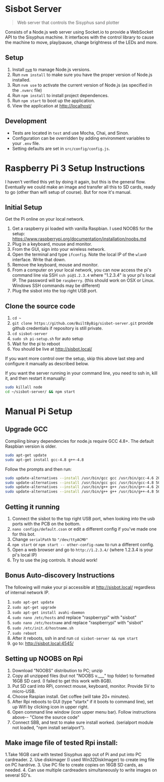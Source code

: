# Sisbot Server

> Web server that controls the Sisyphus sand plotter

Consists of a Node.js web server using Socket.io to provide a WebSocket API to the Sisyphus machine. It interfaces with the control library to cause the machine to move, play/pause, change brightness of the LEDs and more.

## Setup

1. Install [`nvm`](https://github.com/creationix/nvm) to manage Node.js versions.
2. Run `nvm install` to make sure you have the proper version of Node.js installed.
3. Run `nvm use` to activate the current version of Node.js (as specified in the `.nvmrc` file)
4. Run `npm install` to install project dependences.
5. Run `npm start` to boot up the application.
6. View the application at <http://localhost/>

## Development

- Tests are located in `test` and use Mocha, Chai, and Sinon.
- Configuration can be overridden by adding environment variables to your `.env` file.
- Setting defaults are set in `src/config/config.js`.

# Raspberry Pi 3 Setup Instructions

I haven't verified this yet by doing it again, but this is the general flow. Eventually we could make an image and transfer all this to SD cards, ready to go (other than wifi setup of course). But for now it's manual.

Initial Setup
-------------

Get the Pi online on your local network.

1. Get a raspberry pi loaded with vanilla Raspbian. I used NOOBS for the setup: https://www.raspberrypi.org/documentation/installation/noobs.md
2. Plug in a keyboard, mouse and monitor.
3. From the GUI, sign into your wireless network.
4. Open the terminal and type `ifconfig`. Note the local IP of the `wlan0` interface. Write that down.
5. Remove the keyboard, mouse and monitor.
6. From a computer on your local network, you can now access the pi's command line via SSH `ssh pi@1.2.3.4` where "1.2.3.4" is your pi's local IP. The password will be `raspberry`. (this should work on OSX or Linux. Windows SSH commands may be different)
7. Plug the sisbot into the top right USB port.

Clone the source code
---------------------

1. `cd ~`
2. `git clone https://github.com/BuiltByBig/sisbot-server.git` provide github credentials if repository is still private.
3. `cd sisbot-server`
4. `sudo sh pi-setup.sh` for auto setup
5. Wait for the pi to reboot
6. You should be live at http://sisbot.local/

If you want more control over the setup, skip this above last step and configure it manually as described below.

If you want the server running in your command line, you need to ssh in, kill it, and then restart it manually:

```sh
sudo killall node
cd ~/sisbot-server/ && npm start
```

Manual Pi Setup
============

Upgrade GCC
-----------

Compiling binary dependencies for node.js require GCC 4.8+. The default Raspbian version is older.

```bash
sudo apt-get update
sudo apt-get install gcc-4.8 g++-4.8
```

Follow the prompts and then run:

```bash
sudo update-alternatives --install /usr/bin/gcc gcc /usr/bin/gcc-4.6 20
sudo update-alternatives --install /usr/bin/gcc gcc /usr/bin/gcc-4.8 50
sudo update-alternatives --install /usr/bin/g++ g++ /usr/bin/g++-4.6 20
sudo update-alternatives --install /usr/bin/g++ g++ /usr/bin/g++-4.8 50
```


Getting it running
------------------

1. Connect the sisbot to the top right USB port, when looking into the usb ports with the PCB on the bottom.
2. `nano configs/default.cson` or edit a different config if you've made one for this bot.
3. Change `serialPath` to `"/dev/ttyACM0"`
4. `npm start` or `npm start -- other-config-name` to run a different config.
5. Open a web browser and go to `http://1.2.3.4/` (where 1.2.3.4 is your pi's local IP)
6. Try to use the jog controls. It should work!

Bonus Auto-discovery Instructions
---------------------------------

The following will make your pi accessible at http://sisbot.local/ regardless of internal network IP.

1. `sudo apt-get update`
2. `sudo apt-get upgrade`
3. `sudo apt-get install avahi-daemon`
4. `sudo nano /etc/hosts` and replace "raspberrypi" with "sisbot"
5. `sudo nano /etc/hostname` and replace "raspberrypi" with "sisbot"
6. `sudo /etc/init.d/hostname.sh`
7. `sudo reboot`
8. After it reboots, ssh in and run `cd sisbot-server && npm start`
9. go to: http://sisbot.local:4545/

Setting up NOOBS on Rpi
---------------------------------

1. Download "NOOBS" distribution to PC; unzip
2. Copy all unzipped files (but not "NOOBS v.___" top folder) to formatted 16GB SD card. (I failed to get this work with 8GB).
3. Put SD card into RPi, connect mouse, keyboard, monitor.  Provide 5V to micro-USB.
4. Choose Raspian install.  Get coffee (will take 20+ minutes).
5. After Rpi reboots to GUI (type "startx" if it boots to command line), set up Wifi by clicking icon in upper right.
6. Open command line window (icon upper menu bar).  Follow instructions above-- "Clone the source code"
7. Connect SBB, and test to make sure install worked.  (serialport module not loaded, "npm install serialport").

Make image file of tested Rpi install:
--------------------------------------

1.Take 16GB card with tested Sisyphus app out of Pi and put into PC cardreader.
2. Use diskimager (I used Win32DiskImager) to create img file on PC hardrive.
3. Use PC file to create copies on 16GB SD cards, as needed.
4. Can use multiple cardreaders simultaneously to write images on several SD's.
